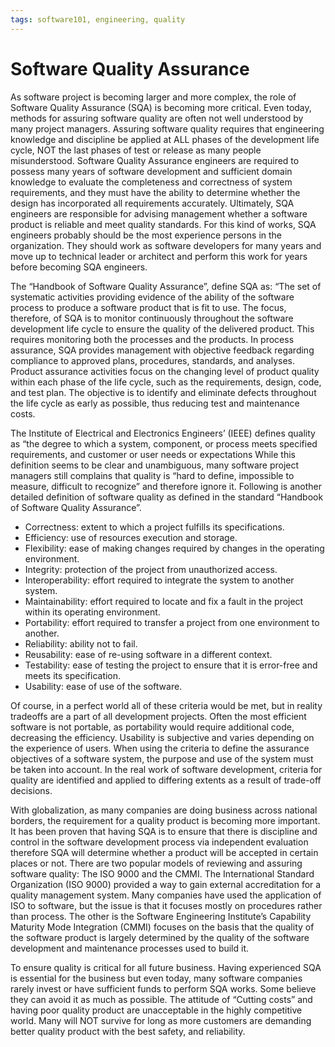 ```yaml
---
tags: software101, engineering, quality
---
```

# Software Quality Assurance

As software project is becoming larger and more complex, the role of Software Quality Assurance (SQA) is becoming more critical. Even today, methods for assuring software quality are often not well understood by many project managers. Assuring software quality requires that engineering knowledge and discipline be applied at ALL phases of the development life cycle, NOT the last phases of test or release as many people misunderstood. Software Quality Assurance engineers are required to possess many years of software development and sufficient domain knowledge to evaluate the completeness and correctness of system requirements, and they must have the ability to determine whether the design has incorporated all requirements accurately. Ultimately, SQA engineers are responsible for advising management whether a software product is reliable and meet quality standards. For this kind of works, SQA engineers probably should be the most experience persons in the organization. They should work as software developers for many years and move up to technical leader or architect and perform this work for years before becoming SQA engineers.

The “Handbook of Software Quality Assurance”, define SQA as: “The set of systematic activities providing evidence of the ability of the software process to produce a software product that is fit to use. The focus, therefore, of SQA is to monitor continuously throughout the software development life cycle to ensure the quality of the delivered product. This requires monitoring both the processes and the products. In process assurance, SQA provides management with objective feedback regarding compliance to approved plans, procedures, standards, and analyses. Product assurance activities focus on the changing level of product quality within each phase of the life cycle, such as the requirements, design, code, and test plan. The objective is to identify and eliminate defects throughout the life cycle as early as possible, thus reducing test and maintenance costs.

The Institute of Electrical and Electronics Engineers’ (IEEE) defines quality as “the degree to which a system, component, or process meets specified requirements, and customer or user needs or expectations While this definition seems to be clear and unambiguous, many software project managers still complains that quality is “hard to define, impossible to measure, difficult to recognize” and therefore ignore it. Following is another detailed definition of software quality as defined in the standard “Handbook of Software Quality Assurance”.

* Correctness: extent to which a project fulfills its specifications.
* Efficiency: use of resources execution and storage.
* Flexibility: ease of making changes required by changes in the operating environment.
* Integrity: protection of the project from unauthorized access.
* Interoperability: effort required to integrate the system to another system.
* Maintainability: effort required to locate and fix a fault in the project within its operating environment.
* Portability: effort required to transfer a project from one environment to another.
* Reliability: ability not to fail.
* Reusability: ease of re-using software in a different context.
* Testability: ease of testing the project to ensure that it is error-free and meets its specification.
* Usability: ease of use of the software.


Of course, in a perfect world all of these criteria would be met, but in reality tradeoffs are a part of all development projects. Often the most efficient software is not portable, as portability would require additional code, decreasing the efficiency. Usability is subjective and varies depending on the experience of users. When using the criteria to define the assurance objectives of a software system, the purpose and use of the system must be taken into account. In the real work of software development, criteria for quality are identified and applied to differing extents as a result of trade-off decisions.

With globalization, as many companies are doing business across national borders, the requirement for a quality product is becoming more important. It has been proven that having SQA is to ensure that there is discipline and control in the software development process via independent evaluation therefore SQA will determine whether a product will be accepted in certain places or not. There are two popular models of reviewing and assuring software quality: The ISO 9000 and the CMMI. The International Standard Organization (ISO 9000) provided a way to gain external accreditation for a quality management system. Many companies have used the application of ISO to software, but the issue is that it focuses mostly on procedures rather than process. The other is the Software Engineering Institute’s Capability Maturity Mode Integration (CMMI) focuses on the basis that the quality of the software product is largely determined by the quality of the software development and maintenance processes used to build it.

To ensure quality is critical for all future business. Having experienced SQA is essential for the business but even today, many software companies rarely invest or have sufficient funds to perform SQA works. Some believe they can avoid it as much as possible. The attitude of “Cutting costs” and having poor quality product are unacceptable in the highly competitive world. Many will NOT survive for long as more customers are demanding better quality product with the best safety, and reliability.